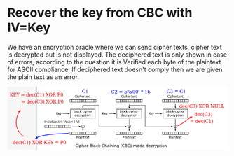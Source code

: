 # Recover the key from CBC with IV=Key

We have an encryption oracle where we can send cipher texts, cipher text is decrypted but is not displayed. The deciphered text is only shown in case of errors, according to the question it is Verified each byte of the plaintext for ASCII compliance. If deciphered text doesn't comply then we are given the plain text as an error.

![CBC_IV_key.png](CBC_IV_key.png)
